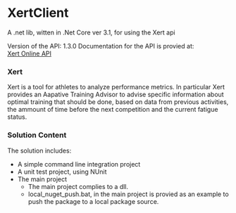 # XertClient
A .net lib, witten in .Net Core ver 3.1, for using the Xert api

Version of the API: 1.3.0
Documentation for the API is provied at:     
[Xert Online API](https://www.xertonline.com/API.html?fbclid=IwAR1sOg8XLDL44WyaeNVzbRA0V9JxfK879dBai3Y5KBCupw88HS1lXWC2xT0)

### Xert
Xert is a tool for athletes to analyze performance metrics. In particular Xert provides an Aapative Training Advisor to advise specific information
about optimal training that should be done, based on data from previous activities, the ammount of time before the next competition and the current
fatigue status.

### Solution Content
The solution includes:
- A simple command line integration project
- A unit test project, using NUnit 
- The main project  
  - The main project complies to a dll. 
  - local_nuget_push.bat, in the main project is provied as an example to push the package to a local package source.


